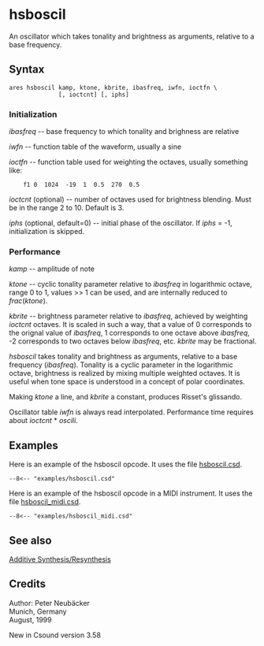 <!--
id:hsboscil
category:Signal Generators:Additive Synthesis/Resynthesis
-->
# hsboscil
An oscillator which takes tonality and brightness as arguments, relative to a base frequency.

## Syntax
```csound-orc
ares hsboscil kamp, ktone, kbrite, ibasfreq, iwfn, ioctfn \
              [, ioctcnt] [, iphs]
```

### Initialization
_ibasfreq_ -- base frequency to which tonality and brighness are relative
  
_iwfn_ -- function table of the waveform, usually a sine
  
_ioctfn_ -- function table used for weighting the octaves, usually something like:
``` csound-sco
    f1 0  1024  -19  1  0.5  270  0.5
```
  
_ioctcnt_ (optional) -- number of octaves used for brightness blending. Must be in the range 2 to 10. Default is 3.
  
_iphs_ (optional, default=0) -- initial phase of the oscillator. If _iphs_ = -1, initialization is skipped.

### Performance
_kamp_ -- amplitude of note
  
_ktone_ -- cyclic tonality parameter relative to _ibasfreq_ in logarithmic octave, range 0 to 1, values >> 1 can be used, and are internally reduced to _frac_(_ktone_).
  
_kbrite_ -- brightness parameter relative to _ibasfreq_, achieved by weighting _ioctcnt_ octaves. It is scaled in such a way, that a value of 0 corresponds to the orignal value of _ibasfreq_, 1 corresponds to one octave above _ibasfreq_, -2 corresponds to two octaves below _ibasfreq_, etc. _kbrite_ may be fractional.
  
_hsboscil_ takes tonality and brightness as arguments, relative to a base frequency (_ibasfreq_). Tonality is a cyclic parameter in the logarithmic octave, brightness is realized by mixing multiple weighted octaves. It is useful when tone space is understood in a concept of polar coordinates.
  
Making _ktone_ a line, and _kbrite_ a constant, produces Risset's glissando.
  
Oscillator table _iwfn_ is always read interpolated. Performance time requires about _ioctcnt_ * _oscili_.

## Examples
Here is an example of the hsboscil opcode. It uses the file [hsboscil.csd](../../examples/hsboscil.csd).
``` csound-orc title="Example of the hsboscil opcode." linenums="1"
--8<-- "examples/hsboscil.csd"
```
Here is an example of the hsboscil opcode in a MIDI instrument. It uses the file [hsboscil_midi.csd](../../examples/hsboscil_midi.csd).
``` csound-orc title="Example of the hsboscil opcode in a MIDI instrument." linenums="1"
--8<-- "examples/hsboscil_midi.csd"
```

## See also
[Additive Synthesis/Resynthesis](../../siggen/additive)

## Credits
Author: Peter Neubäcker  
Munich, Germany  
August, 1999
  
New in Csound version 3.58
